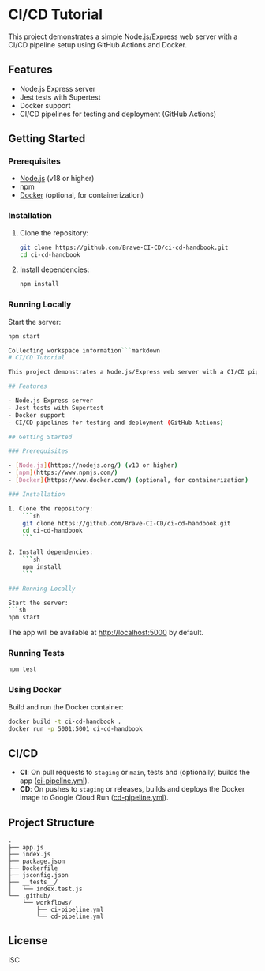 # CI/CD Tutorial

This project demonstrates a simple Node.js/Express web server with a CI/CD pipeline setup using GitHub Actions and Docker.

## Features

- Node.js Express server
- Jest tests with Supertest
- Docker support
- CI/CD pipelines for testing and deployment (GitHub Actions)

## Getting Started

### Prerequisites

- [Node.js](https://nodejs.org/) (v18 or higher)
- [npm](https://www.npmjs.com/)
- [Docker](https://www.docker.com/) (optional, for containerization)

### Installation

1. Clone the repository:
    ```sh
    git clone https://github.com/Brave-CI-CD/ci-cd-handbook.git
    cd ci-cd-handbook
    ```

2. Install dependencies:
    ```sh
    npm install
    ```

### Running Locally

Start the server:
```sh
npm start

Collecting workspace information```markdown
# CI/CD Tutorial

This project demonstrates a Node.js/Express web server with a CI/CD pipeline setup using GitHub Actions and Docker.

## Features

- Node.js Express server
- Jest tests with Supertest
- Docker support
- CI/CD pipelines for testing and deployment (GitHub Actions)

## Getting Started

### Prerequisites

- [Node.js](https://nodejs.org/) (v18 or higher)
- [npm](https://www.npmjs.com/)
- [Docker](https://www.docker.com/) (optional, for containerization)

### Installation

1. Clone the repository:
    ```sh
    git clone https://github.com/Brave-CI-CD/ci-cd-handbook.git
    cd ci-cd-handbook
    ```

2. Install dependencies:
    ```sh
    npm install
    ```

### Running Locally

Start the server:
```sh
npm start
```
The app will be available at [http://localhost:5000](http://localhost:5000) by default.

### Running Tests
```sh
npm test
```

### Using Docker
Build and run the Docker container:
```sh
docker build -t ci-cd-handbook .
docker run -p 5001:5001 ci-cd-handbook
```

## CI/CD
- **CI**: On pull requests to `staging` or `main`, tests and (optionally) builds the app ([ci-pipeline.yml](.github/workflows/ci-pipeline.yml)).
- **CD**: On pushes to `staging` or releases, builds and deploys the Docker image to Google Cloud Run ([cd-pipeline.yml](.github/workflows/cd-pipeline.yml)).

## Project Structure
```
.
├── app.js
├── index.js
├── package.json
├── Dockerfile
├── jsconfig.json
├── __tests__/
│   └── index.test.js
└── .github/
    └── workflows/
        ├── ci-pipeline.yml
        └── cd-pipeline.yml
```

## License

ISC
```
